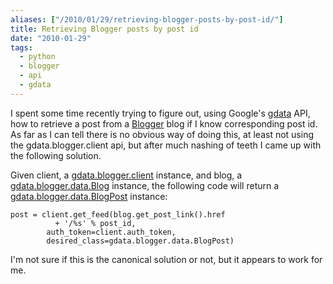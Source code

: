 ```yaml
---
aliases: ["/2010/01/29/retrieving-blogger-posts-by-post-id/"]
title: Retrieving Blogger posts by post id
date: "2010-01-29"
tags:
  - python
  - blogger
  - api
  - gdata
---
```


I spent some time recently trying to figure out, using Google's [gdata][1] API, how to retrieve a post from a [Blogger][2] blog if I know corresponding post id. As far as I can tell there is no obvious way of doing this, at least not using the gdata.blogger.client api, but after much nashing of teeth I came up with the following solution.

Given client, a [gdata.blogger.client][3] instance, and blog, a [gdata.blogger.data.Blog][4] instance, the following code will return a [gdata.blogger.data.BlogPost][4] instance:
    
    
    post = client.get_feed(blog.get_post_link().href
              + '/%s' % post_id,
            auth_token=client.auth_token,
            desired_class=gdata.blogger.data.BlogPost)
    

I'm not sure if this is the canonical solution or not, but it appears to work for me.

[1]: http://code.google.com/apis/gdata/docs/2.0/basics.html
[2]: http://www.blogger.com/
[3]: http://gdata-python-client.googlecode.com/svn/trunk/pydocs/gdata.blogger.client.html
[4]: http://gdata-python-client.googlecode.com/svn/trunk/pydocs/gdata.blogger.data.html

